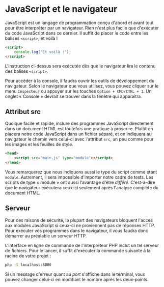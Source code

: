 # JavaScript et le navigateur

JavaScript est un langage de programmation conçu d'abord et avant tout
pour être interpréter par un navigateur. Rien n'est plus facile que
d'exécuter du code JavaScript dans ce dernier. Il suffit de placer le
code entre les balises `<script>`, et voilà !

```html
<script>
    console.log("Et voilà !");
</script>
```

L'instruction ci-dessus sera exécutée dès que le navigateur lira le
contenu des balises `<script>`.

Pour accéder à la console, il faudra ouvrir les outils de développement
du navigateur. Selon le navigateur que vous utilisez, vous pouvez
cliquer sur le menu `Inspecteur` ou appuyer sur les touches `Option +
CMD/CTRL + I`. Un onglet « Console » devrait se trouver dans la fenêtre
qui apparaîtra.

## Attribut src

Quoique facile et rapide, inclure des programmes JavaScript directement
dans un document HTML est toutefois une pratique à proscrire. Plutôt on
placera notre code JavaScript dans un fichier séparé, et on indiquera au
navigateur le chemin vers celui-ci avec l'attribut `src`, un peu comme
pour les images et les feuilles de style.

```html
<head>
    <script src="main.js" type="module"></script>
</head>
```

Vous remarquerez que nous indiquons aussi le type du script comme étant
`module`. Autrement, il sera impossible d'importer notre cadre de tests.
Les scripts de type « module » ont aussi l'avantage d'être *différé*.
C'est-à-dire que le navigateur exécutera ceux-ci seulement après
l'analyse complète du document HTML.

## Serveur

Pour des raisons de sécurité, la plupart des navigateurs bloquent
l'accès aux modules JavaScript si ceux-ci ne proviennent pas de réponses
HTTP. Pour exécuter vos programmes dans le navigateur, il vous faudra
donc démarrer au préalable un serveur HTTP.

L'interface en ligne de commande de l'interpréteur PHP inclut un tel
serveur de fichiers. Pour le lancer, il suffit d'exécuter la commande
suivante à la racine de votre projet :

```sh
php -S localhost:8000
```

Si un message d'erreur quant au *port* s'affiche dans le terminal, vous
pouvez changer celui-ci en modifiant le nombre après les deux-points.
